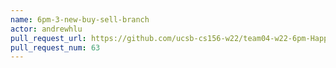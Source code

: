 ```yaml
---
name: 6pm-3-new-buy-sell-branch
actor: andrewhlu
pull_request_url: https://github.com/ucsb-cs156-w22/team04-w22-6pm-HappyCows/pull/63
pull_request_num: 63
---
```

